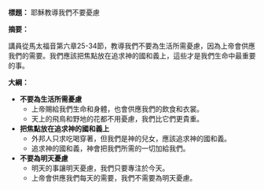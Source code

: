 **標題：** 耶穌教導我們不要憂慮

**摘要：**

講員從馬太福音第六章25-34節，教導我們不要為生活所需憂慮，因為上帝會供應我們的需要。我們應該把焦點放在追求神的國和義上，這些才是我們生命中最重要的事。

**大綱：**

* **不要為生活所需憂慮**
    * 上帝賜給我們生命和身體，也會供應我們的飲食和衣裳。
    * 天上的飛鳥和野地的花都不用憂慮，我們比它們更貴重。
* **把焦點放在追求神的國和義上**
    * 外邦人只求吃喝穿著，但我們是神的兒女，應該追求神的國和義。
    * 追求神的國和義，神會把我們所需的一切加給我們。
* **不要為明天憂慮**
    * 明天的事讓明天憂慮，我們只要專注於今天。
    * 上帝會供應我們每天的需要，我們不需要為明天憂慮。